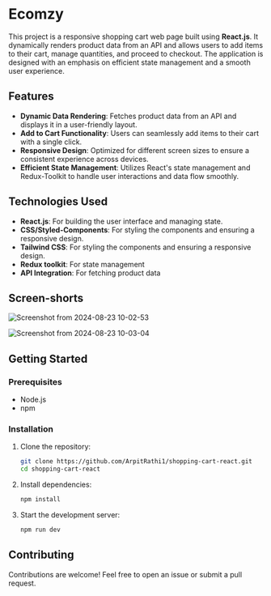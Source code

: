 # Ecomzy

This project is a responsive shopping cart web page built using **React.js**. It dynamically renders product data from an API and allows users to add items to their cart, manage quantities, and proceed to checkout. The application is designed with an emphasis on efficient state management and a smooth user experience.

## Features

- **Dynamic Data Rendering**: Fetches product data from an API and displays it in a user-friendly layout.
- **Add to Cart Functionality**: Users can seamlessly add items to their cart with a single click.
- **Responsive Design**: Optimized for different screen sizes to ensure a consistent experience across devices.
- **Efficient State Management**: Utilizes React's state management and Redux-Toolkit to handle user interactions and data flow smoothly.

## Technologies Used

- **React.js**: For building the user interface and managing state.
- **CSS/Styled-Components**: For styling the components and ensuring a responsive design.
- **Tailwind CSS**: For styling the components and ensuring a responsive design.
- **Redux toolkit**: For state management
- **API Integration**: For fetching product data

## Screen-shorts

![Screenshot from 2024-08-23 10-02-53](https://github.com/user-attachments/assets/831c84e3-ccd9-4867-9fe0-31bfd52d08e2)

![Screenshot from 2024-08-23 10-03-04](https://github.com/user-attachments/assets/bb8db486-4660-44df-83b2-6e199e514ce1)

## Getting Started

### Prerequisites

- Node.js
- npm

### Installation

1. Clone the repository:
   ```bash
   git clone https://github.com/ArpitRathi1/shopping-cart-react.git
   cd shopping-cart-react
   ```

2. Install dependencies:
   ```bash
   npm install
   ```

3. Start the development server:
   ```bash
   npm run dev
   ```

## Contributing

Contributions are welcome! Feel free to open an issue or submit a pull request.
